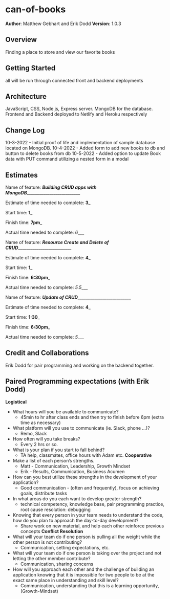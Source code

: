 # can-of-books

**Author**: Matthew Gebhart and Erik Dodd
**Version**: 1.0.3

## Overview
Finding a place to store and view our favorite books
## Getting Started
all will be run through connected front and backend deployments

## Architecture
 JavaScript, CSS, Node.js, Express server. MongoDB for the database. 
 Frontend and Backend deployed to Netlify and Heroku respectively

## Change Log
10-3-2022 - Initial proof of life and implementation of sample database located on MongoDB. 
10-4-2022 - Added form to add new books to db and button to delete books from db
10-5-2022 - Added option to update Book data with PUT command utilizing a nested form in a modal

## Estimates
Name of feature: ___Building CRUD apps with MongoDB_____________________________

Estimate of time needed to complete: __3___

Start time: __1___

Finish time: __7pm___

Actual time needed to complete: _6____

Name of feature: ___Resource Create and Delete of CRUD_____________________________

Estimate of time needed to complete: __4___

Start time: __1___

Finish time: __6:30pm___

Actual time needed to complete: _5.5____

Name of feature: ___Update of CRUD_____________________________

Estimate of time needed to complete: __4___

Start time: __1:30___

Finish time: __6:30pm___

Actual time needed to complete: _5____


## Credit and Collaborations
Erik Dodd for pair programming and working on the backend together. 

## Paired Programming expectations (with Erik Dodd)

**Logistical**
- What hours will you be available to communicate?
  - 45min to hr after class ends and then try to finish before 6pm (extra time as necessary)
- What platform will you use to communicate (ie. Slack, phone …)?
  - Remo, Slack
- How often will you take breaks?
  - Every 2 hrs or so.
- What is your plan if you start to fall behind?
  - TA help, classmates, office hours with Adam etc.
**Cooperative**
- Make a list of each person’s strengths.
  - Matt - Communication, Leadership, Growth Mindset
  - Erik - Results, Communication, Business Acumen
- How can you best utilize these strengths in the development of your application?
  - Good communication - (often and frequently), focus on achieving goals, distribute tasks
- In what areas do you each want to develop greater strength?
  - technical competency, knowledge base, pair programming practice, root cause resolution: debugging
- Knowing that every person in your team needs to understand the code, how do you plan to approach the day-to-day development?
  - Share work on new material, and help each other reinforce previous concepts
**Conflict Resolution**
- What will your team do if one person is pulling all the weight while the other person is not contributing?
  - Communication, setting expectations, etc.
- What will your team do if one person is taking over the project and not letting the other member contribute?
  - Communication, sharing concerns
- How will you approach each other and the challenge of building an application knowing that it is impossible for two people to be at the exact same place in understanding and skill level?
  - Communication, understanding that this is a learning opportunity, (Growth-Mindset)
